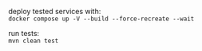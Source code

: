 deploy tested services with:   
`docker compose up -V --build --force-recreate --wait`   

run tests:   
`mvn clean test`